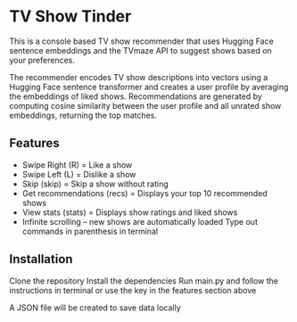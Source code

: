 # TV Show Tinder
This is a console based TV show recommender that uses Hugging Face sentence embeddings and the TVmaze API to suggest shows based on your preferences.

The recommender encodes TV show descriptions into vectors using a Hugging Face sentence transformer and creates a user profile by averaging the embeddings of liked shows. Recommendations are generated by computing cosine similarity between the user profile and all unrated show embeddings, returning the top matches.

## Features
- Swipe Right (R) = Like a show
- Swipe Left (L) = Dislike a show
- Skip (skip) = Skip a show without rating
- Get recommendations (recs) = Displays your top 10 recommended shows
- View stats (stats) = Displays show ratings and liked shows
- Infinite scrolling – new shows are automatically loaded
Type out commands in parenthesis in terminal

## Installation
Clone the repository
Install the dependencies
Run main.py and follow the instructions in terminal or use the key in the features section above

A JSON file will be created to save data locally